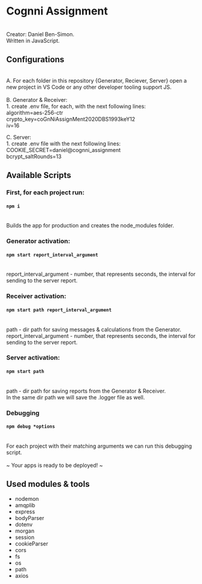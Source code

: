 # Cognni Assignment
<br />
Creator: Daniel Ben-Simon.<br />
Written in JavaScript.<br />

## Configurations
<br />
A. For each folder in this repository {Generator, Reciever, Server} open a new project in VS Code or any other developer tooling support JS.<br />
<br />
B. Generator & Receiver: <br />
    1. create .env file, for each, with the next following lines: <br />
        algorithm=aes-256-ctr <br />
        crypto_key=coGnNiAssignMent2020DBS1993keY12 <br />
        iv=16 <br />

C. Server: <br />
    1. create .env file with the next following lines: <br />
        COOKIE_SECRET=daniel@cognni_assignment <br />
        bcrypt_saltRounds=13 <br />

## Available Scripts

### First, for each project run:
#### `npm i`
<br />
Builds the app for production and creates the node_modules folder.<br />

### Generator activation:
#### `npm start report_interval_argument`
<br />
report_interval_argument - number, that represents seconds, the interval for sending to the server report.<br />

### Receiver activation:
#### `npm start path report_interval_argument`
<br />
path - dir path for saving messages & calculations from the Generator.<br />
report_interval_argument - number, that represents seconds, the interval for sending to the server report.<br />

### Server activation:
#### `npm start path`
<br />
path - dir path for saving reports from the Generator & Receiver.<br />
        In the same dir path we will save the .logger file as well.<br />

### Debugging
#### `npm debug *options`
<br />
For each project with their matching arguments we can run this debugging script.<br />

<br />
~ Your apps is ready to be deployed! ~ <br />

## Used modules & tools
- nodemon<br />
- amqplib<br />
- express<br />
- bodyParser<br />
- dotenv<br />
- morgan<br />
- session<br />
- cookieParser<br />
- cors<br />
- fs<br />
- os<br />
- path<br />
- axios<br />
